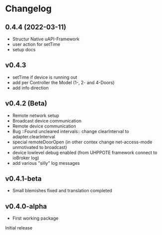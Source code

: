 # Changelog

<!--
    Placeholder for the next version (at the beginning of the line):
    ## **WORK IN PROGRESS**
-->
## 0.4.4 (2022-03-11)
-   Structur Native uAPI-Framework
-   user action for setTime
-   setup docs

## v0.4.3
* setTime if device is running out
* add per Controller the Model (1-, 2- and 4-Doors)
* add info direction

## v0.4.2 (Beta)
* Remote network setup
* Broadcast device communication
* Remote device communication
* Bug ::Found uncleared intervals:: change clearInterval to adapter.clearInterval
* special remoteDoorOpen (in other contex change net-access-mode unmotivated to broadcast)
* device lowlevel debug enabled (from UHPPOTE framework connect to ioBroker log)
* add various "silly" log messages

## v0.4.1-beta
* Small blemishes fixed and translation completed

## v0.4.0-alpha
* First working package

Initial release